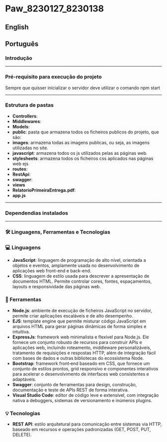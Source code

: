 # Paw_8230127_8230138
## English

## Português

### Introdução

---
### Pré-requisito para execução do projeto

Sempre que quisser inicializar o servidor deve utilizar o comando npm start

---
### Estrutura de pastas

- **Controllers**:
- **Middlewares**:
- **Models**:
- **public**: pasta que armazena todos os ficheiros publicos do projeto, que são:
 - **images**: armazena todas as imagens publicas, ou seja, as imagens utilizadas no site.
 - **javascript**: armazena todos os js utilizados pelas as páginas web.
 - **stylesheets**: armazena todos os ficheiros css aplicados nas páginas web ejs
- **routes**:
 - **RestApi**:
- **swagger**:
- **views**
- **RelatorioPrimeiraEntrega.pdf**:
- **app.js**
      
---
### Dependendias instalados

---
### 🛠️ Linguagens, Ferramentas e Tecnologias

### 💻 Linguagens

- **JavaScript**: linguagem de programação de alto nível, orientada a objetos e eventos, amplamente usada no desenvolvimento de aplicações web front-end e back-end.
- **CSS**: linguagem de estilo usada para descrever a apresentação de documentos HTML. Permite controlar cores, fontes, espaçamentos, layouts e responsividade das páginas web.
### 🧰 Ferramentas

- **Node.js**: ambiente de execução de ficheiros JavaScript no servidor, permite criar aplicações escaláveis e de alto desempenho.
- **EJS**: template engine que permite misturar código JavaScript em arquivos HTML para gerar páginas dinâmicas de forma simples e intuitiva.
- **ExpressJs**: framework web minimalista e flexível para Node.js. Ele fornece um conjunto robusto de recursos para construir APIs e aplicações web, incluindo roteamento, middleware personalizáveis, tratamento de requisições e respostas HTTP, além de integração fácil com bases de dados e outras bibliotecas do ecossistema Node.
- **Bootstrap**: framework front‑end baseado em CSS, que fornece um conjunto de estilos prontos, grid responsivo e componentes interativos para acelerar o desenvolvimento de interfaces web consistentes e adaptáveis.
- **Swagger**: conjunto de ferramentas para design, construção, documentação e teste de APIs REST de forma interativa. 
- **Visual Studio Code**: editor de código leve e extensível, com integração nativa a debuggers, sistemas de versionamento e inúmeros plugins.

### 💡 Tecnologias

- **REST API**: estilo arquitetural para comunicação entre sistemas via HTTP, baseado em recursos e operações padronizadas (GET, POST, PUT, DELETE).  
